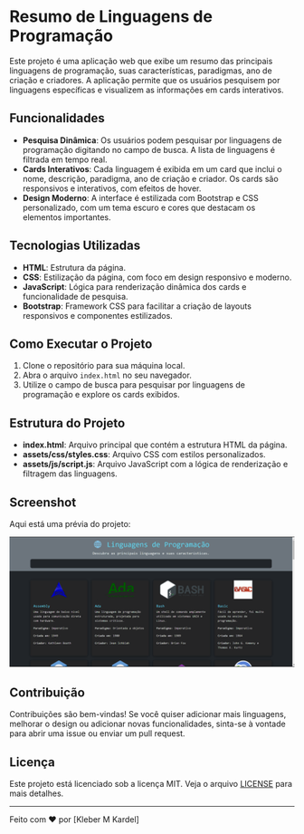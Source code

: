 # Resumo de Linguagens de Programação

Este projeto é uma aplicação web que exibe um resumo das principais linguagens de programação, suas características, paradigmas, ano de criação e criadores. A aplicação permite que os usuários pesquisem por linguagens específicas e visualizem as informações em cards interativos.

## Funcionalidades

- **Pesquisa Dinâmica**: Os usuários podem pesquisar por linguagens de programação digitando no campo de busca. A lista de linguagens é filtrada em tempo real.
- **Cards Interativos**: Cada linguagem é exibida em um card que inclui o nome, descrição, paradigma, ano de criação e criador. Os cards são responsivos e interativos, com efeitos de hover.
- **Design Moderno**: A interface é estilizada com Bootstrap e CSS personalizado, com um tema escuro e cores que destacam os elementos importantes.

## Tecnologias Utilizadas

- **HTML**: Estrutura da página.
- **CSS**: Estilização da página, com foco em design responsivo e moderno.
- **JavaScript**: Lógica para renderização dinâmica dos cards e funcionalidade de pesquisa.
- **Bootstrap**: Framework CSS para facilitar a criação de layouts responsivos e componentes estilizados.

## Como Executar o Projeto

1. Clone o repositório para sua máquina local.
2. Abra o arquivo `index.html` no seu navegador.
3. Utilize o campo de busca para pesquisar por linguagens de programação e explore os cards exibidos.

## Estrutura do Projeto

- **index.html**: Arquivo principal que contém a estrutura HTML da página.
- **assets/css/styles.css**: Arquivo CSS com estilos personalizados.
- **assets/js/script.js**: Arquivo JavaScript com a lógica de renderização e filtragem das linguagens.

## Screenshot

Aqui está uma prévia do projeto:

![Screenshot do Projeto](screenshot.png) <!-- Substitua "screenshot.png" pelo nome do arquivo da imagem do seu projeto. -->

## Contribuição

Contribuições são bem-vindas! Se você quiser adicionar mais linguagens, melhorar o design ou adicionar novas funcionalidades, sinta-se à vontade para abrir uma issue ou enviar um pull request.

## Licença

Este projeto está licenciado sob a licença MIT. Veja o arquivo [LICENSE](LICENSE) para mais detalhes.

---

Feito com ❤️ por [Kleber M Kardel]